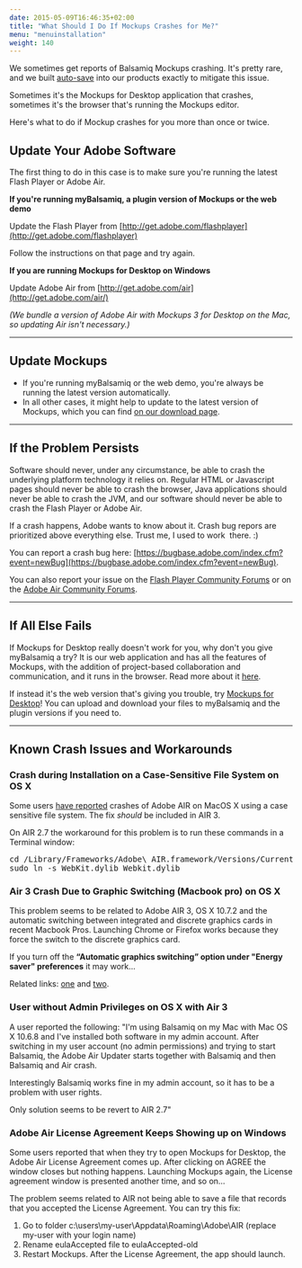 ```yaml
---
date: 2015-05-09T16:46:35+02:00
title: "What Should I Do If Mockups Crashes for Me?"
menu: "menuinstallation"
weight: 140
---
```

We sometimes get reports of Balsamiq Mockups crashing. It's pretty rare, and we built [auto-save](/desktop/autosave/) into our products exactly to mitigate this issue.

Sometimes it's the Mockups for Desktop application that crashes, sometimes it's the browser that's running the Mockups editor.

Here's what to do if Mockup crashes for you more than once or twice.

## Update Your Adobe Software

The first thing to do in this case is to make sure you're running the latest Flash Player or Adobe Air.

**If you're running myBalsamiq, a plugin version of Mockups or the web demo**

Update the Flash Player from [http://get.adobe.com/flashplayer](http://get.adobe.com/flashplayer)

Follow the instructions on that page and try again.

**If you are running Mockups for Desktop on Windows**

Update Adobe Air from [http://get.adobe.com/air](http://get.adobe.com/air/)

_(We bundle a version of Adobe Air with Mockups 3 for Desktop on the Mac, so updating Air isn't necessary.)_

---

## Update Mockups

*   If you're running myBalsamiq or the web demo, you're always be running the latest version automatically.
*   In all other cases, it might help to update to the latest version of Mockups, which you can find [on our download page](https://balsamiq.com/download).

---

## If the Problem Persists

Software should never, under any circumstance, be able to crash the underlying platform technology it relies on. Regular HTML or Javascript pages should never be able to crash the browser, Java applications should never be able to crash the JVM, and our software should never be able to crash the Flash Player or Adobe Air.

If a crash happens, Adobe wants to know about it. Crash bug repors are prioritized above everything else. Trust me, I used to work  there. :)

You can report a crash bug here: [https://bugbase.adobe.com/index.cfm?event=newBug](https://bugbase.adobe.com/index.cfm?event=newBug).

You can also report your issue on the [Flash Player Community Forums](http://forums.adobe.com/community/flashplayer) or on the [Adobe Air Community Forums](http://forums.adobe.com/community/air).

---

## If All Else Fails

If Mockups for Desktop really doesn't work for you, why don't you give myBalsamiq a try? It is our web application and has all the features of Mockups, with the addition of project-based collaboration and communication, and it runs in the browser. Read more about it [here](https://balsamiq.com/products/mockups/mybalsamiq).

If instead it's the web version that's giving you trouble, try [Mockups for Desktop](https://balsamiq.com/products/mockups)! You can upload and download your files to myBalsamiq and the plugin versions if you need to.

* * *

## Known Crash Issues and Workarounds

### Crash during Installation on a Case-Sensitive File System on OS X

Some users [have reported](http://forums.adobe.com/thread/843555) crashes of Adobe AIR on MacOS X using a case sensitive file system. The fix _should_ be included in AIR 3.

On AIR 2.7 the workaround for this problem is to run these commands in a Terminal window:

<pre>cd /Library/Frameworks/Adobe\ AIR.framework/Versions/Current/Resources
sudo ln -s WebKit.dylib Webkit.dylib
</pre>

### Air 3 Crash Due to Graphic Switching (Macbook pro) on OS X

This problem seems to be related to Adobe AIR 3, OS X 10.7.2 and the automatic switching between integrated and discrete graphics cards in recent Macbook Pros. Launching Chrome or Firefox works because they force the switch to the discrete graphics card.

If you turn off the **“Automatic graphics switching” option under "Energy saver" preferences** it may work...

Related links: [one](http://jmilbery.com/2011/10/26/getting-adobe-air-3-x-to-work-on-lion-10-7-2/) and [two](http://www.youneedabudget.com/forum/ynab-f38/ynab-crashing-some-macs-after-updating-t13475.html#p91745).

### User without Admin Privileges on OS X with Air 3

A user reported the following: "I'm using Balsamiq on my Mac with Mac OS X 10.6.8 and I've installed both software in my admin account. After switching in my user account (no admin permissions) and trying to start Balsamiq, the Adobe Air Updater starts together with Balsamiq and then Balsamiq and Air crash.

Interestingly Balsamiq works fine in my admin account, so it has to be a problem with user rights.

Only solution seems to be revert to AIR 2.7"

### Adobe Air License Agreement Keeps Showing up on Windows

Some users reported that when they try to open Mockups for Desktop, the Adobe Air License Agreement comes up. After clicking on AGREE the window closes but nothing happens. Launching Mockups again, the License agreement window is presented another time, and so on…

The problem seems related to AIR not being able to save a file that records that you accepted the License Agreement. You can try this fix:

1.  Go to folder c:\users\my-user\Appdata\Roaming\Adobe\AIR (replace my-user with your login name)
2.  Rename eulaAccepted file to eulaAccepted-old
3.  Restart Mockups. After the License Agreement, the app should launch.
